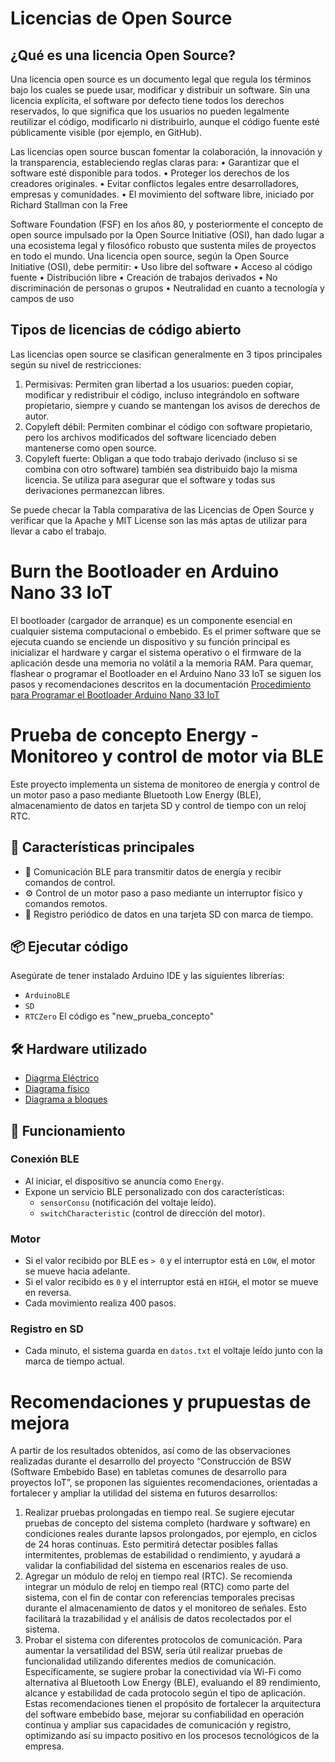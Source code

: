 # Licencias de Open Source

## ¿Qué es una licencia Open Source? 

Una licencia open source es un documento legal que regula los términos bajo los cuales se puede usar, modificar y distribuir un software. Sin una licencia explícita, el software por defecto tiene todos los derechos reservados, lo que significa que los usuarios no pueden legalmente reutilizar el código, modificarlo ni distribuirlo, aunque el código fuente esté públicamente visible (por ejemplo, en GitHub). 

Las licencias open source buscan fomentar la colaboración, la innovación y la transparencia, estableciendo reglas claras para: 
• Garantizar que el software esté disponible para todos. 
• Proteger los derechos de los creadores originales. 
• Evitar conflictos legales entre desarrolladores, empresas y comunidades. 
• El movimiento del software libre, iniciado por Richard Stallman con la Free 

Software Foundation (FSF) en los años 80, y posteriormente el concepto de open source impulsado por la Open Source Initiative (OSI), han dado lugar a una ecosistema legal y filosófico robusto que sustenta miles de proyectos en todo el mundo. Una licencia open source, según la Open Source Initiative (OSI), debe permitir: 
• Uso libre del software 
• Acceso al código fuente 
• Distribución libre 
• Creación de trabajos derivados 
• No discriminación de personas o grupos 
• Neutralidad en cuanto a tecnología y campos de uso

## Tipos de licencias de código abierto

Las licencias open source se clasifican generalmente en 3 tipos principales según su nivel de restricciones: 
1. Permisivas: Permiten gran libertad a los usuarios: pueden copiar, modificar y redistribuir el código, incluso integrándolo en software propietario, siempre y cuando se mantengan los avisos de derechos de autor. 
2. Copyleft débil: Permiten combinar el código con software propietario, pero los archivos modificados del software licenciado deben mantenerse como open source. 
3. Copyleft fuerte: Obligan a que todo trabajo derivado (incluso si se combina con otro software) también sea distribuido bajo la misma licencia. Se utiliza para asegurar que el software y todas sus derivaciones permanezcan libres.

Se puede checar la Tabla comparativa de las Licencias de Open Source y verificar que la Apache y MIT License son las más aptas de utilizar para llevar a cabo el trabajo.

# Burn the Bootloader en Arduino Nano 33 IoT
El bootloader (cargador de arranque) es un componente esencial en cualquier sistema computacional o embebido. Es el primer software que se ejecuta cuando se enciende un dispositivo y su función principal es inicializar el hardware y cargar el sistema operativo o el firmware de la aplicación desde una memoria no volátil a la memoria RAM.
Para quemar, flashear o programar el Bootloader en el Arduino Nano 33 IoT se siguen los pasos y recomendaciones descritos en la documentación [Procedimiento para Programar el Bootloader Arduino Nano 33 IoT](https://github.com/nicolbrigit/Persiana-solar/blob/main/Procedimiento%20para%20programar%20el%20Bootolader%20en%20Arduino%20Nano%2033%20IoT.pdf)

# Prueba de concepto Energy - Monitoreo y control de motor via BLE

Este proyecto implementa un sistema de monitoreo de energía y control de un motor paso a paso mediante Bluetooth Low Energy (BLE), almacenamiento de datos en tarjeta SD y control de tiempo con un reloj RTC.

## 📌 Características principales

- 📡 Comunicación BLE para transmitir datos de energía y recibir comandos de control.
- ⚙️ Control de un motor paso a paso mediante un interruptor físico y comandos remotos.
- 💾 Registro periódico de datos en una tarjeta SD con marca de tiempo.

## 📦 Ejecutar código

Asegúrate de tener instalado Arduino IDE y las siguientes librerías:

- `ArduinoBLE`
- `SD`
- `RTCZero`
El código es "new_prueba_concepto"

## 🛠️ Hardware utilizado

- [Diagrma Eléctrico](https://github.com/nicolbrigit/Persiana-solar/blob/main/Diagrama%20electrico%20new_prueba_concepto%20.png)
- [Diagrama físico](https://github.com/nicolbrigit/Persiana-solar/blob/main/Diagrama%20f%C3%ADsico%20new_prueba_concepto.png)
- [Diagrama a bloques]() 

## 🧠 Funcionamiento

### Conexión BLE
- Al iniciar, el dispositivo se anuncia como `Energy`.
- Expone un servicio BLE personalizado con dos características:
  - `sensorConsu` (notificación del voltaje leído).
  - `switchCharacteristic` (control de dirección del motor).

### Motor
- Si el valor recibido por BLE es `> 0` y el interruptor está en `LOW`, el motor se mueve hacia adelante.
- Si el valor recibido es `0` y el interruptor está en `HIGH`, el motor se mueve en reversa.
- Cada movimiento realiza 400 pasos.

### Registro en SD
- Cada minuto, el sistema guarda en `datos.txt` el voltaje leído junto con la marca de tiempo actual.

# Recomendaciones y prupuestas de mejora
A partir de los resultados obtenidos, así como de las observaciones realizadas durante el 
desarrollo del proyecto “Construcción de BSW (Software Embebido Base) en tabletas 
comunes de desarrollo para proyectos IoT”, se proponen las siguientes recomendaciones, 
orientadas a fortalecer y ampliar la utilidad del sistema en futuros desarrollos: 
1. Realizar pruebas prolongadas en tiempo real.
Se sugiere ejecutar pruebas de concepto del sistema completo (hardware y software) en 
condiciones reales durante lapsos prolongados, por ejemplo, en ciclos de 24 horas 
continuas. Esto permitirá detectar posibles fallas intermitentes, problemas de 
estabilidad o rendimiento, y ayudará a validar la confiabilidad del sistema en 
escenarios reales de uso. 
2. Agregar un módulo de reloj en tiempo real (RTC). 
Se recomienda integrar un módulo de reloj en tiempo real (RTC) como parte del 
sistema, con el fin de contar con referencias temporales precisas durante el 
almacenamiento de datos y el monitoreo de señales. Esto facilitará la trazabilidad y el 
análisis de datos recolectados por el sistema. 
3. Probar el sistema con diferentes protocolos de comunicación.
Para aumentar la versatilidad del BSW, sería útil realizar pruebas de funcionalidad 
utilizando diferentes medios de comunicación. Específicamente, se sugiere probar la 
conectividad vía Wi-Fi como alternativa al Bluetooth Low Energy (BLE), evaluando el 
89 
rendimiento, alcance y estabilidad de cada protocolo según el tipo de aplicación. 
Estas recomendaciones tienen el propósito de fortalecer la arquitectura del software embebido 
base, mejorar su confiabilidad en operación continua y ampliar sus capacidades de 
comunicación y registro, optimizando así su impacto positivo en los procesos tecnológicos de 
la empresa.
